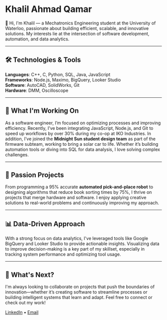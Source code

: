 # Khalil Ahmad Qamar

👋 Hi, I'm Khalil — a Mechatronics Engineering student at the University of Waterloo, passionate about building efficient, scalable, and innovative solutions. My interests lie at the intersection of software development, automation, and data analytics.

---

## 🛠️ **Technologies & Tools**

**Languages**: C++, C, Python, SQL, Java, JavaScript  
**Frameworks**: Node.js, Maximo, BigQuery, Looker Studio  
**Software**: AutoCAD, SolidWorks, Git  
**Hardware**: DMM, Oscilloscope

---

## 🌟 **What I'm Working On**

As a software engineer, I’m focused on optimizing processes and improving efficiency. Recently, I’ve been integrating JavaScript, Node.js, and Git to speed up workflows by over 30% during my co-op at IKO Industries. In addition, I’ve joined the **Midnight Sun student design team** as part of the firmware subteam, working to bring a solar car to life. Whether it’s building automation tools or diving into SQL for data analysis, I love solving complex challenges.


---

## 🔬 **Passion Projects**

From programming a 95% accurate **automated pick-and-place robot** to designing algorithms that reduce book sorting times by 75%, I thrive on projects that merge hardware and software. I enjoy applying creative solutions to real-world problems and continuously improving my approach.

---

## 📊 **Data-Driven Approach**

With a strong focus on data analytics, I've leveraged tools like Google BigQuery and Looker Studio to provide actionable insights. Visualizing data to improve decision-making is a key part of my skillset, especially in tracking system performance and optimizing tool usage.

---

## 🎯 **What's Next?**

I'm always looking to collaborate on projects that push the boundaries of innovation—whether it’s creating software to streamline processes or building intelligent systems that learn and adapt. Feel free to connect or check out my work!

[LinkedIn](https://linkedin.com/in/khalil-ahmad-qamar/) • [Email](Khalilq199@gmail.com)

